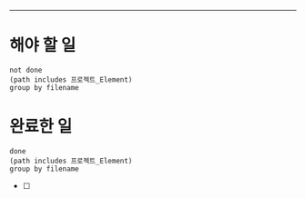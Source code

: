 ---
# 해야 할 일
```tasks
not done
(path includes 프로젝트_Element)
group by filename
```
# 완료한 일
```tasks
done
(path includes 프로젝트_Element)
group by filename
```
- [ ]